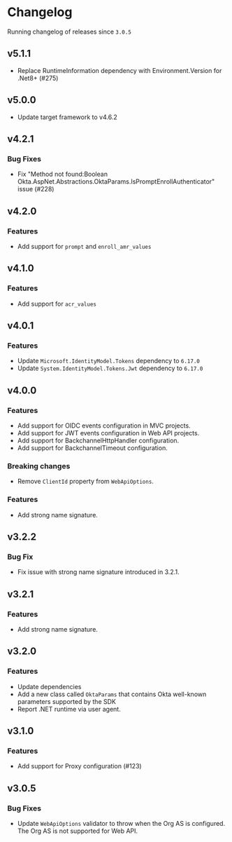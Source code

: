 # Changelog
Running changelog of releases since `3.0.5`

## v5.1.1
- Replace RuntimeInformation dependency with Environment.Version for .Net8+ (#275)

## v5.0.0

- Update target framework to v4.6.2

## v4.2.1

### Bug Fixes

- Fix "Method not found:Boolean Okta.AspNet.Abstractions.OktaParams.IsPromptEnrollAuthenticator" issue (#228)

## v4.2.0

### Features

- Add support for `prompt` and `enroll_amr_values`

## v4.1.0

### Features

- Add support for `acr_values`

## v4.0.1

### Features

- Update `Microsoft.IdentityModel.Tokens` dependency to `6.17.0`
- Update `System.IdentityModel.Tokens.Jwt` dependency to `6.17.0`

## v4.0.0

### Features

- Add support for OIDC events configuration in MVC projects.
- Add support for JWT events configuration in Web API projects.
- Add support for BackchannelHttpHandler configuration.
- Add support for BackchannelTimeout configuration.

### Breaking changes

- Remove `ClientId` property from `WebApiOptions`.

### Features

- Add strong name signature.


## v3.2.2

### Bug Fix

- Fix issue with strong name signature introduced in 3.2.1.

## v3.2.1 

### Features

- Add strong name signature.

## v3.2.0

### Features

- Update dependencies
- Add a new class called `OktaParams` that contains Okta well-known parameters supported by the SDK 
- Report .NET runtime via user agent.

## v3.1.0

### Features

- Add support for Proxy configuration (#123)

## v3.0.5

### Bug Fixes

- Update `WebApiOptions` validator to throw when the Org AS is configured. The Org AS is not supported for Web API.
